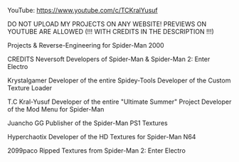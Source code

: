 YouTube: https://www.youtube.com/c/TCKralYusuf

DO NOT UPLOAD MY PROJECTS ON ANY WEBSITE!
PREVIEWS ON YOUTUBE ARE ALLOWED (!!! WITH CREDITS IN THE DESCRIPTION !!!)

Projects & Reverse-Engineering for Spider-Man 2000


CREDITS
Neversoft
Developers of Spider-Man & Spider-Man 2: Enter Electro

Krystalgamer
Developer of the entire Spidey-Tools
Developer of the Custom Texture Loader

T.C Kral-Yusuf
Developer of the entire "Ultimate Summer" Project
Developer of the Mod Menu for Spider-Man

Juancho GG
Publisher of the Spider-Man PS1 Textures

Hyperchaotix
Developer of the HD Textures for Spider-Man N64

2099paco
Ripped Textures from Spider-Man 2: Enter Electro
